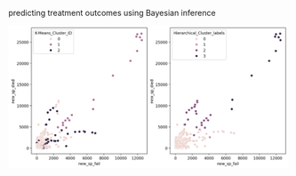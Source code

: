 predicting treatment outcomes using Bayesian inference



![PCA Analysis](https://github.com/isadays/BayesianInference/blob/main/Clinical%20Trials/download.png)

